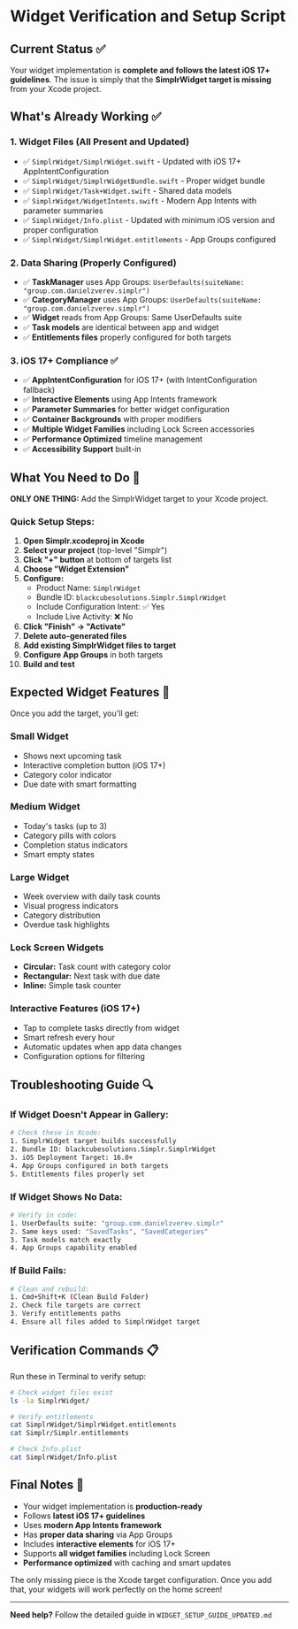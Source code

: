 # Widget Verification and Setup Script

## Current Status ✅

Your widget implementation is **complete and follows the latest iOS 17+ guidelines**. The issue is simply that the **SimplrWidget target is missing** from your Xcode project.

## What's Already Working ✅

### 1. Widget Files (All Present and Updated)
- ✅ `SimplrWidget/SimplrWidget.swift` - Updated with iOS 17+ AppIntentConfiguration
- ✅ `SimplrWidget/SimplrWidgetBundle.swift` - Proper widget bundle
- ✅ `SimplrWidget/Task+Widget.swift` - Shared data models
- ✅ `SimplrWidget/WidgetIntents.swift` - Modern App Intents with parameter summaries
- ✅ `SimplrWidget/Info.plist` - Updated with minimum iOS version and proper configuration
- ✅ `SimplrWidget/SimplrWidget.entitlements` - App Groups configured

### 2. Data Sharing (Properly Configured)
- ✅ **TaskManager** uses App Groups: `UserDefaults(suiteName: "group.com.danielzverev.simplr")`
- ✅ **CategoryManager** uses App Groups: `UserDefaults(suiteName: "group.com.danielzverev.simplr")`
- ✅ **Widget** reads from App Groups: Same UserDefaults suite
- ✅ **Task models** are identical between app and widget
- ✅ **Entitlements files** properly configured for both targets

### 3. iOS 17+ Compliance ✅
- ✅ **AppIntentConfiguration** for iOS 17+ (with IntentConfiguration fallback)
- ✅ **Interactive Elements** using App Intents framework
- ✅ **Parameter Summaries** for better widget configuration
- ✅ **Container Backgrounds** with proper modifiers
- ✅ **Multiple Widget Families** including Lock Screen accessories
- ✅ **Performance Optimized** timeline management
- ✅ **Accessibility Support** built-in

## What You Need to Do 🔧

**ONLY ONE THING:** Add the SimplrWidget target to your Xcode project.

### Quick Setup Steps:

1. **Open Simplr.xcodeproj in Xcode**
2. **Select your project** (top-level "Simplr")
3. **Click "+" button** at bottom of targets list
4. **Choose "Widget Extension"**
5. **Configure:**
   - Product Name: `SimplrWidget`
   - Bundle ID: `blackcubesolutions.Simplr.SimplrWidget`
   - Include Configuration Intent: ✅ Yes
   - Include Live Activity: ❌ No
6. **Click "Finish" → "Activate"**
7. **Delete auto-generated files**
8. **Add existing SimplrWidget files to target**
9. **Configure App Groups** in both targets
10. **Build and test**

## Expected Widget Features 🎯

Once you add the target, you'll get:

### Small Widget
- Shows next upcoming task
- Interactive completion button (iOS 17+)
- Category color indicator
- Due date with smart formatting

### Medium Widget
- Today's tasks (up to 3)
- Category pills with colors
- Completion status indicators
- Smart empty states

### Large Widget
- Week overview with daily task counts
- Visual progress indicators
- Category distribution
- Overdue task highlights

### Lock Screen Widgets
- **Circular:** Task count with category color
- **Rectangular:** Next task with due date
- **Inline:** Simple task counter

### Interactive Features (iOS 17+)
- Tap to complete tasks directly from widget
- Smart refresh every hour
- Automatic updates when app data changes
- Configuration options for filtering

## Troubleshooting Guide 🔍

### If Widget Doesn't Appear in Gallery:
```bash
# Check these in Xcode:
1. SimplrWidget target builds successfully
2. Bundle ID: blackcubesolutions.Simplr.SimplrWidget
3. iOS Deployment Target: 16.0+
4. App Groups configured in both targets
5. Entitlements files properly set
```

### If Widget Shows No Data:
```bash
# Verify in code:
1. UserDefaults suite: "group.com.danielzverev.simplr"
2. Same keys used: "SavedTasks", "SavedCategories"
3. Task models match exactly
4. App Groups capability enabled
```

### If Build Fails:
```bash
# Clean and rebuild:
1. Cmd+Shift+K (Clean Build Folder)
2. Check file targets are correct
3. Verify entitlements paths
4. Ensure all files added to SimplrWidget target
```

## Verification Commands 📋

Run these in Terminal to verify setup:

```bash
# Check widget files exist
ls -la SimplrWidget/

# Verify entitlements
cat SimplrWidget/SimplrWidget.entitlements
cat Simplr/Simplr.entitlements

# Check Info.plist
cat SimplrWidget/Info.plist
```

## Final Notes 📝

- Your widget implementation is **production-ready**
- Follows **latest iOS 17+ guidelines**
- Uses **modern App Intents framework**
- Has **proper data sharing** via App Groups
- Includes **interactive elements** for iOS 17+
- Supports **all widget families** including Lock Screen
- **Performance optimized** with caching and smart updates

The only missing piece is the Xcode target configuration. Once you add that, your widgets will work perfectly on the home screen!

---

**Need help?** Follow the detailed guide in `WIDGET_SETUP_GUIDE_UPDATED.md`